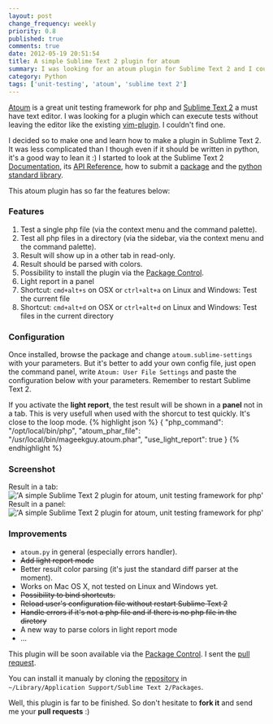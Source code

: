 ```yaml
---
layout: post
change_frequency: weekly
priority: 0.8
published: true
comments: true
date: 2012-05-19 20:51:54
title: A simple Sublime Text 2 plugin for atoum
summary: I was looking for an atoum plugin for Sublime Text 2 and I couldn't find one. So I decided to make a simple one even if I'm not a python developer. I figured out something that work but I need your pull requests to improve it.
category: Python
tags: ['unit-testing', 'atoum', 'sublime text 2']
---
```


[Atoum](https://github.com/mageekguy/atoum) is a great unit testing framework for php and [Sublime Text 2](http://www.sublimetext.com/) a must have text editor. I was looking for a plugin which can execute tests without leaving the editor like the existing [vim-plugin](http://www.sublimetext.com/). I couldn't find one.

I decided so to make one and learn how to make a plugin in Sublime Text 2. It was less complicated than I though even if it should be written in python, it's a good way to lean it :) I started to look at the Sublime Text 2 [Documentation](http://www.sublimetext.com/docs/2/index.html), its [API Reference](http://www.sublimetext.com/docs/2/api_reference.html), how to submit a [package](http://wbond.net/sublime_packages/package_control/package_developers) and the [python standard library](http://docs.python.org/library/).

This atoum plugin has so far the features below:

### Features
1. Test a single php file (via the context menu and the command palette).
2. Test all php files in a directory (via the sidebar, via the context menu and the command palette).
3. Result will show up in a other tab in read-only.
4. Result should be parsed with colors.
5. Possibility to install the plugin via the [Package Control](http://wbond.net/sublime_packages/package_control).
6. Light report in a panel
7. Shortcut: `cmd+alt+s` on OSX or `ctrl+alt+a` on Linux and Windows: Test the current file
8. Shortcut: `cmd+alt+d` on OSX or `ctrl+alt+d` on Linux and Windows: Test files in the current directory

### Configuration
Once installed, browse the package and change `atoum.sublime-settings` with your parameters. But it's better to add your own config file, just open the command panel, write `Atoum: User File Settings` and paste the configuration below with your parameters. Remember to restart Sublime Text 2.

If you activate the **light report**, the test result will be shown in a **panel** not in a tab. This is very usefull when used with the shorcut to test quickly. It's close to the loop mode.
{% highlight json %}
{
    "php_command": "/opt/local/bin/php",
    "atoum_phar_file": "/usr/local/bin/mageekguy.atoum.phar",
    "use_light_report": true
}
{% endhighlight %}

### Screenshot
Result in a tab:
!['A simple Sublime Text 2 plugin for atoum, unit testing framework for php'](http://i.imgur.com/0dUgW.png)
Result in a panel:
!['A simple Sublime Text 2 plugin for atoum, unit testing framework for php'](http://i.imgur.com/0R2QD.png)

### Improvements
* `atoum.py` in general (especially errors handler).
* <del>Add light report mode</del>
* Better result color parsing (it's just the standard diff parser at the moment).
* Works on Mac OS X, not tested on Linux and Windows yet.
* <del>Possibility to bind shortcuts.</del>
* <del>Reload user's configuration file without restart Sublime Text 2</del>
* <del>Handle errors if it's not a php file and if there is no php file in the diretory</del>
* A new way to parse colors in light report mode
* ...

This plugin will be soon available via the [Package Control](http://wbond.net/sublime_packages/package_control). I sent the [pull request](https://github.com/wbond/package_control_channel/pull/321).

You can install it manualy by cloning the [repository](https://github.com/toin0u/Sublime-atoum) in `~/Library/Application Support/Sublime Text 2/Packages`.

Well, this plugin is far to be finished. So don't hesitate to **fork it** and send me your **pull requests** :)